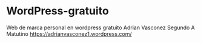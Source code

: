 # WordPress-gratuito
Web de marca personal en wordpress gratuito
Adrian Vasconez
Segundo A Matutino
https://adrianvasconez1.wordpress.com/
